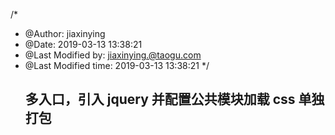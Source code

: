 /\*

- @Author: jiaxinying
- @Date: 2019-03-13 13:38:21
- @Last Modified by: jiaxinying.@taogu.com
- @Last Modified time: 2019-03-13 13:38:21
  \*/
  ## 多入口，引入 jquery 并配置公共模块加载 css 单独打包

